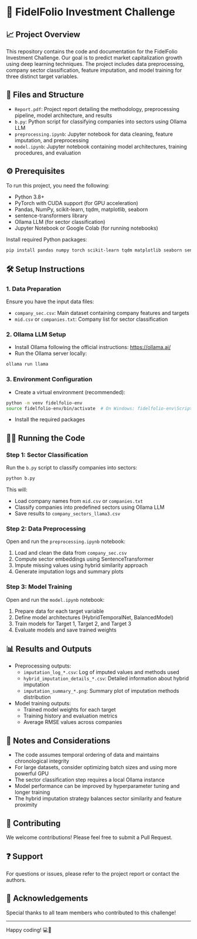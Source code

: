# 🚀 FidelFolio Investment Challenge

## 📈 Project Overview
This repository contains the code and documentation for the FidelFolio Investment Challenge. Our goal is to predict market capitalization growth using deep learning techniques. The project includes data preprocessing, company sector classification, feature imputation, and model training for three distinct target variables.

## 📁 Files and Structure
* `Report.pdf`: Project report detailing the methodology, preprocessing pipeline, model architecture, and results
* `b.py`: Python script for classifying companies into sectors using Ollama LLM
* `preprocessing.ipynb`: Jupyter notebook for data cleaning, feature imputation, and preprocessing
* `model.ipynb`: Jupyter notebook containing model architectures, training procedures, and evaluation

## ⚙️ Prerequisites
To run this project, you need the following:
* Python 3.8+
* PyTorch with CUDA support (for GPU acceleration)
* Pandas, NumPy, scikit-learn, tqdm, matplotlib, seaborn
* sentence-transformers library
* Ollama LLM (for sector classification)
* Jupyter Notebook or Google Colab (for running notebooks)

Install required Python packages:
```bash
pip install pandas numpy torch scikit-learn tqdm matplotlib seaborn sentence-transformers requests
```

## 🛠️ Setup Instructions

### 1. Data Preparation
Ensure you have the input data files:
* `company_sec.csv`: Main dataset containing company features and targets
* `mid.csv` or `companies.txt`: Company list for sector classification

### 2. Ollama LLM Setup
* Install Ollama following the official instructions: https://ollama.ai/
* Run the Ollama server locally:
```bash
ollama run llama
```

### 3. Environment Configuration
* Create a virtual environment (recommended):
```bash
python -m venv fidelfolio-env
source fidelfolio-env/bin/activate  # On Windows: fidelfolio-env\Scripts\activate
```
* Install the required packages

## 🏃‍♂️ Running the Code

### Step 1: Sector Classification
Run the `b.py` script to classify companies into sectors:
```bash
python b.py
```

This will:
* Load company names from `mid.csv` or `companies.txt`
* Classify companies into predefined sectors using Ollama LLM
* Save results to `company_sectors_llama3.csv`

### Step 2: Data Preprocessing
Open and run the `preprocessing.ipynb` notebook:
1. Load and clean the data from `company_sec.csv`
2. Compute sector embeddings using SentenceTransformer
3. Impute missing values using hybrid similarity approach
4. Generate imputation logs and summary plots

### Step 3: Model Training
Open and run the `model.ipynb` notebook:
1. Prepare data for each target variable
2. Define model architectures (HybridTemporalNet, BalancedModel)
3. Train models for Target 1, Target 2, and Target 3
4. Evaluate models and save trained weights

## 📊 Results and Outputs
* Preprocessing outputs:
   * `imputation_log_*.csv`: Log of imputed values and methods used
   * `hybrid_imputation_details_*.csv`: Detailed information about hybrid imputation
   * `imputation_summary_*.png`: Summary plot of imputation methods distribution
* Model training outputs:
   * Trained model weights for each target
   * Training history and evaluation metrics
   * Average RMSE values across companies

## 📝 Notes and Considerations
* The code assumes temporal ordering of data and maintains chronological integrity
* For large datasets, consider optimizing batch sizes and using more powerful GPU
* The sector classification step requires a local Ollama instance
* Model performance can be improved by hyperparameter tuning and longer training
* The hybrid imputation strategy balances sector similarity and feature proximity

## 🤝 Contributing
We welcome contributions! Please feel free to submit a Pull Request.

## ❓ Support
For questions or issues, please refer to the project report or contact the authors.

## 🎉 Acknowledgements
Special thanks to all team members who contributed to this challenge!

---

Happy coding! 💻🚀

